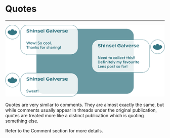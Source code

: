 # Quotes
---

![Commnent](/docs/assets/comment.svg "comment cover picture")

Quotes are very similar to comments. They are almost exactly the same, but while comments usually appear in threads under the original publication, quotes are treated more like a distinct publication which is quoting something else.

Refer to the Comment section for more details.